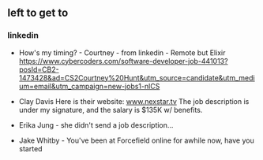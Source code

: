 ## left to get to

### linkedin
- How's my timing? - Courtney - from linkedin - Remote but Elixir
https://www.cybercoders.com/software-developer-job-441013?posId=CB2-1473428&ad=CS2Courtney%20Hunt&utm_source=candidate&utm_medium=email&utm_campaign=new-jobs1-nlCS

- Clay Davis Here is their website: www.nexstar.tv   The job description is under my signature, and the salary is $135K w/ benefits.  

- Erika Jung - she didn't send a job description...

- Jake Whitby - You've been at Forcefield online for awhile now, have you started
